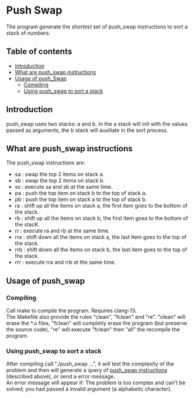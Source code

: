 # Push Swap

The program generate the shortest set of push_swap instructions to sort a stack
of numbers.

## Table of contents

 - [Introduction](#introduction)
 - [What are push_swap instructions](#what-are-push_swap-instructions)
 - [Usage of push_Swap](#usage-of-push_swap)
   - [Compiling](#compiling)
   - [Using push_swap to sort a stack](#using-push_swap-to-sort-a-stack)

## Introduction

push_swap uses two stacks: a and b. In the a stack will init with the values
passed as arguments, the b stack will auxiliate in the sort process.

## What are push_swap instructions

The push_swap instructions are:
 - sa : swap the top 2 items on stack a.
 - sb : swap the top 2 items on stack b.
 - ss : execute sa and sb at the same time.
 - pa : push the top item on stack b to the top of stack a.
 - pb : push the top item on stack a to the top of stack b.
 - ra : shift up all the items on stack a, the first item goes to the bottom of 
the stack.
 - rb : shift up all the items on stack b, the first item goes to the bottom of
the stacK.
 - rr : execute ra and rb at the same time.
 - rra : shift down all the items on stack a, the last item goes to the top of
the stack.
 - rrb : shift down all the items on stack b, the last item goes to the top of
the stack.
 - rrr : execute rra and rrb at the same time.

## Usage of push_swap

### Compiling

Call make to compile the program. Requires clang-13. \
The Makefile also provide the rules "clean", "fclean" and "re". "clean" will
erase the *.o files, "fclean" will completly erase the program (but preserve the
source code), "re" will execute "fclean" then "all" the recompile the program.

### Using push_swap to sort a stack

After compiling call "./push_swap <int> <int> ...", it will test the complexity
of the problem and then will generate a query of [push_swap instructions](#what-are-push_swap-instructions)
(described above), or send a error message. \
An error message will appear if: The problem is too complex and can't be solved;
you had passed a invalid argument (a alphabetic character).
